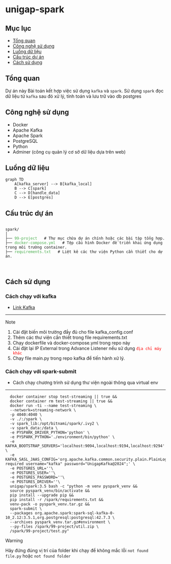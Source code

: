 # unigap-spark
## Mục lục 
- [Tổng quan](#tổng-quan)
- [Công nghệ sử dụng](#công-nghệ-sử-dụng)
- [Luồng dữ liệu](#luồng-dữ-liệu)
- [Cấu trúc dự án](#cấu-trúc-dự-án)
- [Cách sử dụng](#cách-sử-dụng)
## Tổng quan
Dự án này Bài toán kết hợp việc sử dụng `kafka` và `spark`. Sử dụng `spark` đọc dữ liệu từ `kafka` sau đó xử lý, tính toán và lưu trữ vào db postgres

## Công nghệ sử dụng
+ Docker
+ Apache Kafka
+ Apache Spark
+ PostgreSQL
+ Python
+ Adminer (công cụ quản lý cơ sở dữ liệu dựa trên web)

## Luồng dữ liệu
```mermaid
graph TD
    A[kafka_server] --> B[kafka_local]
    B --> C[spark]
    C --> D[handle_data]
    D --> E[postgres]

```

## Cấu trúc dự án
<pre>
<code>
spark/
│
├── <span style="color: #4CAF50;">99-project</span>   # Thư mục chứa dự án chính hoặc các bài tập tổng hợp.
├── <span style="color: #4CAF50;">docker-compose.yml</span>   # Tệp cấu hình Docker để triển khai ứng dụng trong môi trường container.
├── <span style="color: #4CAF50;">requirements.txt</span>   # Liệt kê các thư viện Python cần thiết cho dự án.

</code>
</pre>

## Cách sử dụng
  ### Cách chạy với kafka
  + [Link Kafka](https://github.com/pKietDE/kafka-postgres)
  --------------------------------------------------------------------------------------------------------------------
  > [!NOTE]
  > 1. Cài đặt biến môi trường đầy đủ cho file kafka_config.conf
  > 2. Thêm các thư viện cần thiết trong file requirements.txt
  > 3. Chạy dockerfile và docker-compose.yml trong repo này
  > 4. Cài đặt lại IP External trong Advance Listener nếu sử dụng <span style="color:red">`địa chỉ máy khác`</span>
  > 5. Chạy file main.py trong repo kafka để tiến hành xử lý.
   
  


  ### Cách chạy với spark-submit
  + Cách chạy chương trình sử dụng thư viện ngoài thông qua virtual env
  --------------------------------------------------------------------------------------------------------------------
  ```
    docker container stop test-streaming || true &&
    docker container rm test-streaming || true &&
    docker run -ti --name test-streaming \
    --network=streaming-network \
    -p 4040:4040 \
    -v ./:/spark \
    -v spark_lib:/opt/bitnami/spark/.ivy2 \
    -v spark_data:/data \
    -e PYSPARK_DRIVER_PYTHON='python' \
    -e PYSPARK_PYTHON='./environment/bin/python' \
    -e KAFKA_BOOTSTRAP_SERVERS='localhost:9094,localhost:9194,localhost:9294' \
    -e KAFKA_SASL_JAAS_CONFIG='org.apache.kafka.common.security.plain.PlainLoginModule required username="kafka" password="UnigapKafka@2024";' \
    -e POSTGRES_URL=''\
    -e POSTGRES_USER=''\
    -e POSTGRES_PASSWORD=''\
    -e POSTGRES_DRIVER=''\
    unigap/spark:3.5 bash -c "python -m venv pyspark_venv &&
    source pyspark_venv/bin/activate &&
    pip install --upgrade pip &&
    pip install -r /spark/requirements.txt &&
    venv-pack -o pyspark_venv.tar.gz &&
    spark-submit \
    --packages org.apache.spark:spark-sql-kafka-0-10_2.12:3.5.1,org.postgresql:postgresql:42.7.3 \
    --archives pyspark_venv.tar.gz#environment \
    --py-files /spark/99-project/util.zip \
    /spark/99-project/test.py"
  ```
  > [!WARNING]
  > Hãy đứng đúng vị trí của folder khi chạy để không mắc lỗi  `not found file.py` hoặc `not found folder`
  

